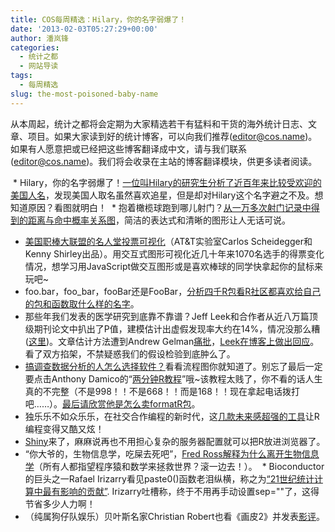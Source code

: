 ```yaml
---
title: COS每周精选：Hilary，你的名字弱爆了！
date: '2013-02-03T05:27:29+00:00'
author: 潘岚锋
categories:
  - 统计之都
  - 网站导读
tags:
  - 每周精选
slug: the-most-poisoned-baby-name
---
```


 从本周起，统计之都将会定期为大家精选若干有猛料和干货的海外统计日志、文章、项目。如果大家读到好的统计博客，可以向我们推荐(editor@cos.name)。如果有人愿意把或已经把这些博客翻译成中文，请与我们联系(editor@cos.name)。我们将会收录在主站的博客翻译模块，供更多读者阅读。

  * Hilary，你的名字弱爆了！[一位叫Hilary的研究生分析了近百年来比较受欢迎的美国人名](http://hilaryparker.com/2013/01/30/hilary-the-most-poisoned-baby-name-in-us-history/)，发现美国人取名虽然喜欢追星，但是却对Hilary这个名字避之不及。想知道原因？看图就明白！<!--more-->
  * 抱着橄榄球跑到哪儿射门？[从一万多次射门记录中得到的距离与命中概率关系图](http://www.decisionsciencenews.com/2013/01/28/football-geeks-your-10705-field-goals-are-ready/)，简洁的表达式和清晰的图形让人无话可说。
  * [美国职棒大联盟的名人堂投票可视化](http://cscheid.net/static/mlb-hall-of-fame-voting/ "可视化")（AT&T实验室Carlos Scheidegger和Kenny Shirley出品）。用交互式图形可视化近几十年来1070名选手的得票变化情况，想学习用JavaScript做交互图形或是喜欢棒球的同学快拿起你的鼠标来玩吧~
  * foo.bar，foo_bar，fooBar还是FooBar，[分析四千R包看R社区都喜欢给自己的包和函数取什么样的名字](http://journal.r-project.org/archive/2012-2/RJournal_2012-2_Baaaath.pdf)。
  * 那些年我们发表的医学研究到底靠不靠谱？Jeff Leek和合作者从近八万篇顶级期刊论文中扒出了P值，建模估计出虚假发现率大约在14%，情况没那么糟 ([这里](http://arxiv.org/abs/1301.3718 "原文"))。文章估计方法遭到Andrew Gelman[痛批](http://andrewgelman.com/2013/01/i-dont-believe-the-paper-empirical-estimates-suggest-most-published-medical-research-is-true-that-is-the-claim-may-very-well-be-true-but-im-not-at-all-convinced-by-the-analysis-being-used/)，[Leek在博客上做出回应](http://simplystatistics.org/2013/01/24/why-i-disagree-with-andrew-gelmans-critique-of-my-paper-about-the-rate-of-false-discoveries-in-the-medical-literature/ "simply statistics")。看了双方掐架，不禁疑惑我们的假设检验到底肿么了。
  * [搞调查数据分析的人怎么选择软件？](http://blog.revolutionanalytics.com/2013/01/flowchart-how-to-learn-survey-analysis-with-r.html)看看流程图你就知道了。别忘了最后一定要点击Anthony Damico的“[两分钟R教程](http://www.twotorials.com/)”哦~该教程太贱了，你不看的话人生真的不完整（不是998！！不是668！！而是168！！现在拿起电话拨打吧……）。[最后请欣赏他是怎么卖formatR包](http://yihui.name/en/2012/05/a-formatr-video/)。
  * 独乐乐不如众乐乐，在社交合作编程的新时代，这[几款未来感超强的工具](http://www.noamross.net/blog/2013/1/7/collaborating-with-r.html)让R编程变得又酷又炫！
  * [Shiny](http://www.rstudio.com/shiny/)来了，麻麻说再也不用担心复杂的服务器配置就可以把R放进浏览器了。
  * “你大爷的，生物信息学，吃屎去死吧”，[Fred Ross解释为什么离开生物信息学](http://madhadron.com/a-farewell-to-bioinformatics)（所有人都指望程序猿和数学来拯救世界？滚一边去！）。
  * Bioconductor的巨头之一Rafael Irizarry看见paste0()函数老泪纵横，称之为[“21世纪统计计算中最有影响的贡献”](http://simplystatistics.org/2013/01/31/paste0-is-statistical-computings-most-influential-contribution-of-the-21st-century/ "Simply Statistics"). Irizarry吐槽称，终于不用再手动设置sep=""了，这得节省多少人力啊！
  * （纯属狗仔队娱乐）贝叶斯名家Christian Robert也看《画皮2》并发表[影评](http://xianblog.wordpress.com/2013/02/02/painted-skin-the-resurrection/)。
